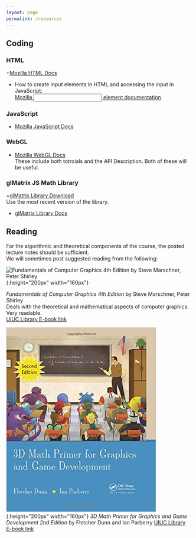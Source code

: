 ```yaml
---
layout: page
permalink: /resources
---
```


## Coding ##

### HTML ###
+[Mozilla HTML Docs](https://developer.mozilla.org/en-US/docs/Web/HTML)

+ How to create input elements in HTML and accessing the input in JavaScript:<br/>
[Mozilla <input> element documentation](https://developer.mozilla.org/en-US/docs/Web/HTML/Element/input)

### JavaScript ###
+ [Mozilla JavaScript Docs](https://developer.mozilla.org/en-US/docs/Web/JavaScript)

### WebGL ###
+ [Mozilla WebGL Docs](https://developer.mozilla.org/en-US/docs/Web/API/WebGL_API) <br/>
These include both totroials and the API Description. Both of these will be useful.

### glMatrix JS Math Library ###
+[glMatrix Library Download](https://glmatrix.net/) <br/>
Use the most recent version of the library. 
+ [glMatrix Library Docs](https://glmatrix.net/docs/)

## Reading ##

For the algorithmic and theoretical components of the course, the posted lecture notes should be sufficient. <br/>
We will sometimes post suggested reading from the following: 

![Fundamentals of Computer Graphics 4th Edition by Steve Marschner, Peter Shirley](/img/shirley.jpg){:height="200px" width="160px"}

_Fundamentals of Computer Graphics 4th Edition_ by Steve Marschner, Peter Shirley  
Deals with the theoretical and mathematical aspects of computer graphics. Very readable.  
[UIUC Library E-book link](https://i-share-uiu.primo.exlibrisgroup.com/permalink/01CARLI_UIU/gpjosq/alma99945011412205899)

![3D Math Primer for Graphics and Game Development 2nd Edition by Fletcher Dunn and Ian Parberry](/img/3DMath.jpg){:height="200px" width="160px"}
_3D Math Primer for Graphics and Game Development 2nd Edition_ by Fletcher Dunn and Ian Parberry 
[UIUC Library E-book link](https://i-share-uiu.primo.exlibrisgroup.com/permalink/01CARLI_UIU/gpjosq/alma99671950512205899)



